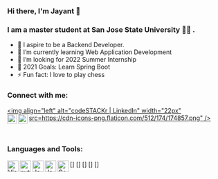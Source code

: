 ### Hi there, I'm Jayant 👋

### I am a master student at San Jose State University :student: .

- 🔭 I aspire to be a Backend Developer.
- 🌱 I’m currently learning Web Application Development
- 👯 I’m looking for 2022 Summer Internship
- 🥅 2021 Goals: Learn Spring Boot
- ⚡ Fun fact: I love to play chess

### Connect with me:

[<img align="left" alt="codeSTACKr | LinkedIn" width="22px" src=https://cdn-icons-png.flaticon.com/512/174/174857.png" />][linkedin]
[<img align="left" alt="codeSTACKr | Instagram" width="22px" src="https://cdn-icons-png.flaticon.com/512/174/174855.png" />][instagram]
[<img align="left" alt="codeSTACKr | Instagram" width="22px" src="https://upload.wikimedia.org/wikipedia/commons/c/c7/Google_Scholar_logo.svg" />][googlescholor]

<br />

### Languages and Tools:

[<img align="left" alt="Visual Studio Code" width="26px" src="https://user-images.githubusercontent.com/17309677/136649684-78a3a970-0497-4d83-a62a-05bf226eb8ea.png" />]
[<img align="left" alt="python" width="26px" src="https://user-images.githubusercontent.com/17309677/136649649-c98625bd-6e7f-4178-b2df-503f96566376.png" />]
[<img align="left" alt="Java" width="26px" src="https://user-images.githubusercontent.com/17309677/136649969-2d26512b-26a2-45e2-baf1-07982d702e58.png" />]
[<img align="left" alt="Javascript" width="26px" src="https://user-images.githubusercontent.com/17309677/136649973-9a184859-25df-4b85-bebb-0f2de18f8155.png" />]
[<img align="left" alt="C++" width="26px" src="https://user-images.githubusercontent.com/17309677/136649974-11162e56-ca64-457f-b2c4-2db22a10b18d.png" />]


<!-- <details>
  <summary>:zap: GitHub Stats</summary>

  <img align="left" alt="codeSTACKr's GitHub Stats" src="https://github-readme-stats.codestackr.vercel.app/api?username=codeSTACKr&show_icons=true&hide_border=true" />

</details> -->

[instagram]: https://www.instagram.com/jayantpr/
[linkedin]: https://www.linkedin.com/in/jayantprakash11/
[googlescholor]: https://scholar.google.co.in/citations?user=u1QtHfMAAAAJ&hl=en